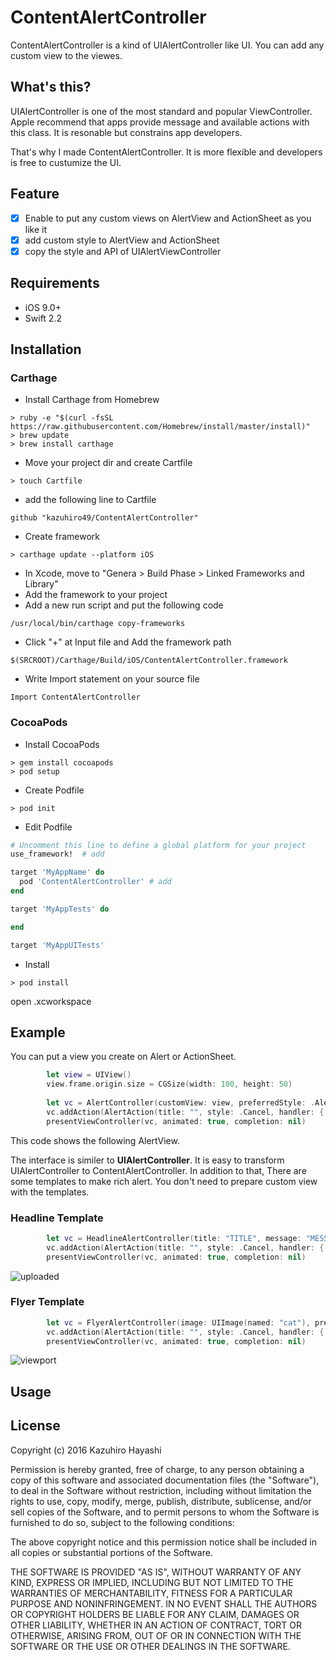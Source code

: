 # ContentAlertController

ContentAlertController is a kind of UIAlertController like UI. You can add any custom view to the viewes.

## What's this?
UIAlertController is one of the most standard and popular ViewController. 
Apple recommend that apps provide message and available actions with this class.
It is resonable but constrains app developers.

That's why I made ContentAlertController. It is more flexible and developers is free to custumize the UI.

## Feature
- [x] Enable to put any custom views on AlertView and ActionSheet as you like it
- [x] add custom style to AlertView and ActionSheet 
- [x] copy the style and API of UIAlertViewController

## Requirements
- iOS 9.0+
- Swift 2.2

## Installation
### Carthage

+ Install Carthage from Homebrew
```
> ruby -e "$(curl -fsSL https://raw.githubusercontent.com/Homebrew/install/master/install)"
> brew update
> brew install carthage
```
+ Move your project dir and create Cartfile
```
> touch Cartfile
```
+ add the following line to Cartfile
```
github "kazuhiro49/ContentAlertController"
```
+ Create framework
```
> carthage update --platform iOS
```

+ In Xcode, move to "Genera > Build Phase > Linked Frameworks and Library"
+ Add the framework to your project
+ Add a new run script and put the following code
```
/usr/local/bin/carthage copy-frameworks
```
+ Click "+" at Input file and Add the framework path
```
$(SRCROOT)/Carthage/Build/iOS/ContentAlertController.framework
```
+ Write Import statement on your source file
```
Import ContentAlertController
```

### CocoaPods
+ Install CocoaPods
```
> gem install cocoapods
> pod setup
```
+ Create Podfile
```
> pod init
```
+ Edit Podfile
```ruby
# Uncomment this line to define a global platform for your project
use_framework!  # add

target 'MyAppName' do
  pod 'ContentAlertController' # add
end

target 'MyAppTests' do

end

target 'MyAppUITests'
```

+ Install

```
> pod install
```
open .xcworkspace

## Example

You can put a view you create on Alert or ActionSheet.

```swift
        let view = UIView()
        view.frame.origin.size = CGSize(width: 100, height: 50)
        
        let vc = AlertController(customView: view, preferredStyle: .Alert)
        vc.addAction(AlertAction(title: "", style: .Cancel, handler: { _ in }))
        presentViewController(vc, animated: true, completion: nil)
```

This code shows the following AlertView.


The interface is similer to **UIAlertController**. It is easy to transform UIAlertController to ContentAlertController.
In addition to that, There are some templates to make rich alert. You don't need to prepare custom view with the templates.

### Headline Template

```swift
        let vc = HeadlineAlertController(title: "TITLE", message: "MESSAGE", image: UIImage(named: "cat"), preferredStyle: .Alert)
        vc.addAction(AlertAction(title: "", style: .Cancel, handler: { _ in }))
        presentViewController(vc, animated: true, completion: nil)
```

![uploaded](https://cloud.githubusercontent.com/assets/18320004/17892613/39394740-697d-11e6-85ee-728d69cc1ca3.gif)

### Flyer Template

```swift
        let vc = FlyerAlertController(image: UIImage(named: "cat"), preferredStyle: .Alert)
        vc.addAction(AlertAction(title: "", style: .Cancel, handler: { _ in }))
        presentViewController(vc, animated: true, completion: nil)
```

![viewport](https://cloud.githubusercontent.com/assets/18320004/17893266/0ddbb684-6980-11e6-96b6-3444ec31939c.gif)

## Usage

## License

Copyright (c) 2016 Kazuhiro Hayashi

Permission is hereby granted, free of charge, to any person obtaining a copy
of this software and associated documentation files (the "Software"), to deal
in the Software without restriction, including without limitation the rights
to use, copy, modify, merge, publish, distribute, sublicense, and/or sell
copies of the Software, and to permit persons to whom the Software is
furnished to do so, subject to the following conditions:

The above copyright notice and this permission notice shall be included in
all copies or substantial portions of the Software.

THE SOFTWARE IS PROVIDED "AS IS", WITHOUT WARRANTY OF ANY KIND, EXPRESS OR
IMPLIED, INCLUDING BUT NOT LIMITED TO THE WARRANTIES OF MERCHANTABILITY,
FITNESS FOR A PARTICULAR PURPOSE AND NONINFRINGEMENT. IN NO EVENT SHALL THE
AUTHORS OR COPYRIGHT HOLDERS BE LIABLE FOR ANY CLAIM, DAMAGES OR OTHER
LIABILITY, WHETHER IN AN ACTION OF CONTRACT, TORT OR OTHERWISE, ARISING FROM,
OUT OF OR IN CONNECTION WITH THE SOFTWARE OR THE USE OR OTHER DEALINGS IN
THE SOFTWARE.
